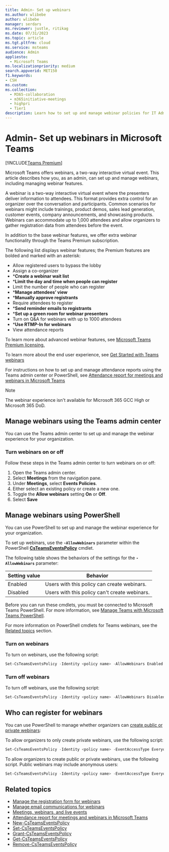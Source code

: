 ```yaml
---
title: Admin- Set up webinars
ms.author: wlibebe
author: wlibebe
manager: serdars
ms.reviewer: justle, ritikag
ms.date: 07/31/2023
ms.topic: article
ms.tgt.pltfrm: cloud
ms.service: msteams
audience: Admin
appliesto: 
  - Microsoft Teams
ms.localizationpriority: medium
search.appverid: MET150
f1.keywords:
- CSH
ms.custom: 
ms.collection: 
  - M365-collaboration
  - m365initiative-meetings
  - highpri
  - Tier1
description: Learn how to set up and manage webinar policies for IT Admins in Teams.
---
```


# Admin- Set up webinars in Microsoft Teams

[!INCLUDE[Teams Premium](includes/teams-premium-ecm.md)]

Microsoft Teams offers webinars, a two-way interactive virtual event. This article describes how you, as an admin, can set up and manage webinars, including managing webinar features.

A webinar is a two-way interactive virtual event where the presenters deliver information to attendees. This format provides extra control for an organizer over the conversation and participants. Common scenarios for webinars might include trainings, product demos, sales lead generation, customer events, company announcements, and showcasing products. Webinars can accommodate up to 1,000 attendees and allow organizers to gather registration data from attendees before the event.

In addition to the base webinar features, we offer extra webinar functionality through the Teams Premium subscription.

The following list displays webinar features; the Premium features are bolded and marked with an asterisk:

- Allow registered users to bypass the lobby
- Assign a co-organizer
- ***Create a webinar wait list**
- ***Limit the day and time when people can register**
- Limit the number of people who can register
- ***Manage attendees’ view**
- ***Manually approve registrants**
- Require attendees to register
- ***Send reminder emails to registrants**
- ***Set up a green room for webinar presenters**
- Turn on Q&A for webinars with up to 1000 attendees
- ***Use RTMP-In for webinars**
- View attendance reports

To learn more about advanced webinar features, see [Microsoft Teams Premium licensing.](/MicrosoftTeams/teams-add-on-licensing/licensing-enhance-teams)

To learn more about the end user experience, see [Get Started with Teams webinars](https://support.microsoft.com/office/42f3f874-22dc-4289-b53f-bbc1a69013e3)

For instructions on how to set up and manage attendance reports using the Teams admin center or PowerShell, see [Attendance report for meetings and webinars in Microsoft Teams](/MicrosoftTeams/teams-analytics-and-reports/meeting-attendance-report)

> [!NOTE]
> The webinar experience isn't available for Microsoft 365 GCC High or Microsoft 365 DoD.

## Manage webinars using the Teams admin center

You can use the Teams admin center to set up and manage the webinar experience for your organization.

### Turn webinars on or off

Follow these steps in the Teams admin center to turn webinars on or off:

1. Open the Teams admin center.
2. Select **Meetings** from the navigation pane.
3. Under **Meetings**, select **Events Policies**.
4. Either select an existing policy or create a new one.
5. Toggle the **Allow webinars** setting **On** or **Off**.
6. Select **Save**

## Manage webinars using PowerShell

You can use PowerShell to set up and manage the webinar experience for your organization.

To set up webinars, use the **`-AllowWebinars`** parameter within the PowerShell [**CsTeamsEventsPolicy**](/powershell/module/teams/set-csteamseventspolicy) cmdlet.

The following table shows the behaviors of the settings for the **`-AllowWebinars`** parameter:

|Setting value| Behavior|
|---------|---------------|
|Enabled| Users with this policy can create webinars. |
|Disabled| Users with this policy can't create webinars.|

Before you can run these cmdlets, you must be connected to Microsoft Teams PowerShell. For more information, see [Manage Teams with Microsoft Teams PowerShell](/microsoftteams/teams-powershell-managing-teams).

For more information on PowerShell cmdlets for Teams webinars, see the [Related topics](#related-topics) section.

### Turn on webinars

To turn on webinars, use the following script:

```powershell
Set-CsTeamsEventsPolicy -Identity <policy name> -AllowWebinars Enabled
```

### Turn off webinars

To turn off webinars, use the following script:

```powershell
Set-CsTeamsEventsPolicy -Identity <policy name> -AllowWebinars Disabled
```

## Who can register for webinars

You can use PowerShell to manage whether organizers can [create public or private webinars](https://support.microsoft.com/office/0719a9bd-07a0-47fd-8415-6c576860f36a):

To allow organizers to only create private webinars, use the following script:

```powershell
Set-CsTeamsEventsPolicy -Identity <policy name> -EventAccessType EveryoneInCompanyExcludingGuests
```

To allow organizers to create public or private webinars, use the following script. Public webinars may include anonymous users:

```powershell
Set-CsTeamsEventsPolicy -Identity <policy name> -EventAccessType Everyone
```

## Related topics

- [Manage the registration form for webinars](manage-the-registration-form-for-webinars.md)
- [Manage email communications for webinars](manage-email-communications.md)
- [Meetings, webinars, and live events](quick-start-meetings-live-events.md)
- [Attendance report for meetings and webinars in Microsoft Teams](teams-analytics-and-reports/meeting-attendance-report.md)
- [New-CsTeamsEventsPolicy](/powershell/module/teams/new-csteamseventspolicy)
- [Set-CsTeamsEventsPolicy](/powershell/module/teams/set-csteamseventspolicy)
- [Grant-CsTeamsEventsPolicy](/powershell/module/teams/grant-csteamseventspolicy)
- [Get-CsTeamsEventsPolicy](/powershell/module/teams/get-csteamseventspolicy)
- [Remove-CsTeamsEventsPolicy](/powershell/module/teams/remove-csteamseventspolicy)
